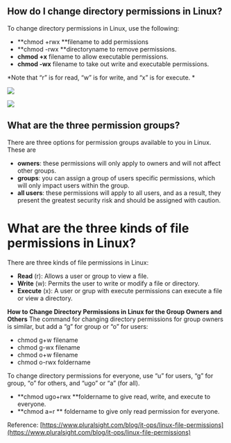 ## How do I change directory permissions in Linux?
To change directory permissions in Linux, use the following:
* **chmod +rwx **filename to add permissions
* **chmod -rwx **directoryname to remove permissions. 
* **chmod +x** filename to allow executable permissions.
* **chmod -wx** filename to take out write and executable permissions.

*Note that “r” is for read, “w” is for write, and “x” is for execute. *

![](https://www.pluralsight.com/content/dam/pluralsight2/b2c-blog-files/seo-refresh/linux-file-permissions/Linux-File-Permissions-1.webp)

![](https://www.pluralsight.com/content/dam/pluralsight2/b2c-blog-files/seo-refresh/linux-file-permissions/Linux-File-Permissions-2.webp)

## What are the three permission groups?
There are three options for permission groups available to you in Linux. These are

- **owners**: these permissions will only apply to owners and will not affect other groups.
- **groups**: you can assign a group of users specific permissions, which will only impact users within the group.
- **all users**: these permissions will apply to all users, and as a result, they present the greatest security risk and should be assigned with caution.

# What are the three kinds of file permissions in Linux?
There are three kinds of file permissions in Linux:

- **Read** (r): Allows a user or group to view a file.
- **Write** (w): Permits the user to write or modify a file or directory.
- **Execute** (x): A user or grup with execute permissions can execute a file or view a directory.

**How to Change Directory Permissions in Linux for the Group Owners and Others**
The command for changing directory permissions for group owners is similar, but add a “g” for group or “o” for users:

- chmod g+w filename
- chmod g-wx filename
- chmod o+w filename
- chmod o-rwx foldername

To change directory permissions for everyone, use “u” for users, “g” for group, “o” for others, and “ugo” or “a” (for all).

- **chmod ugo+rwx **foldername to give read, write, and execute to everyone.
- **chmod a=r ** foldername to give only read permission for everyone.

Reference:
[https://www.pluralsight.com/blog/it-ops/linux-file-permissions](https://www.pluralsight.com/blog/it-ops/linux-file-permissions)


